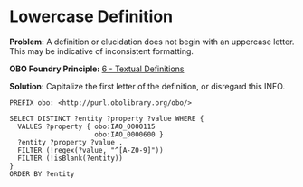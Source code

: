 # Lowercase Definition

**Problem:** A definition or elucidation does not begin with an uppercase letter. This may be indicative of inconsistent formatting.

**OBO Foundry Principle:** [6 - Textual Definitions](http://www.obofoundry.org/principles/fp-006-textual-definitions.html)

**Solution:** Capitalize the first letter of the definition, or disregard this INFO.

```sparql
PREFIX obo: <http://purl.obolibrary.org/obo/>

SELECT DISTINCT ?entity ?property ?value WHERE {
  VALUES ?property { obo:IAO_0000115
                     obo:IAO_0000600 }
  ?entity ?property ?value .
  FILTER (!regex(?value, "^[A-Z0-9]"))
  FILTER (!isBlank(?entity))
}
ORDER BY ?entity
```
